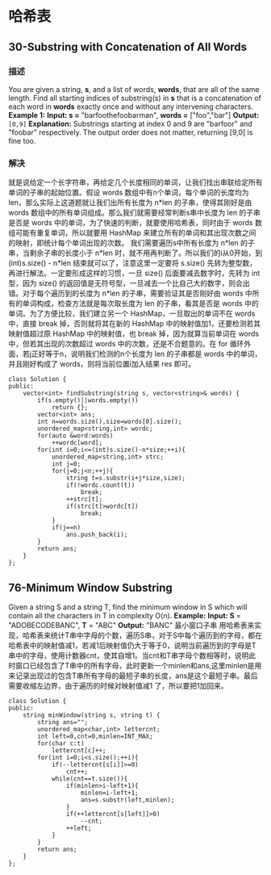 # 哈希表
## 30-Substring with Concatenation of All Words
### 描述
You are given a string,  **s**, and a list of words,  **words**, that are all of the same length. Find all starting indices of substring(s) in  **s**  that is a concatenation of each word in  **words**  exactly once and without any intervening characters.
**Example 1:**
**Input:
  s =** "barfoothefoobarman",
 **words =** ["foo","bar"]
**Output:** `[0,9]`
**Explanation:** Substrings starting at index 0 and 9 are "barfoor" and "foobar" respectively.
The output order does not matter, returning [9,0] is fine too.
### 解决
就是说给定一个长字符串，再给定几个长度相同的单词，让我们找出串联给定所有单词的子串的起始位置。假设 words 数组中有n个单词，每个单词的长度均为 len，那么实际上这道题就让我们出所有长度为 n\*len 的子串，使得其刚好是由 words 数组中的所有单词组成。那么我们就需要经常判断s串中长度为 len 的子串是否是 words 中的单词，为了快速的判断，就要使用哈希表，同时由于 words 数组可能有重复单词，所以就要用 HashMap 来建立所有的单词和其出现次数之间的映射，即统计每个单词出现的次数。
我们需要遍历s中所有长度为 n\*len 的子串，当剩余子串的长度小于 n\*len 时，就不用再判断了。所以我们的i从0开始，到 (int)s.size() - n\*len 结束就可以了，注意这里一定要将 s.size() 先转为整型数，再进行解法。一定要形成这样的习惯，一旦 size() 后面要减去数字时，先转为 int 型，因为 size() 的返回值是无符号型，一旦减去一个比自己大的数字，则会出错。对于每个遍历到的长度为 n\*len 的子串，需要验证其是否刚好由 words 中所有的单词构成，检查方法就是每次取长度为 len 的子串，看其是否是 words 中的单词。为了方便比较，我们建立另一个 HashMap，一旦取出的单词不在 words 中，直接 break 掉，否则就将其在新的 HashMap 中的映射值加1，还要检测若其映射值超过原 HashMap 中的映射值，也 break 掉，因为就算当前单词在 words 中，但若其出现的次数超过 words 中的次数，还是不合题意的。在 for 循环外面，若j正好等于n，说明我们检测的n个长度为 len 的子串都是 words 中的单词，并且刚好构成了 words，则将当前位置i加入结果 res 即可。
```
class Solution {
public:
    vector<int> findSubstring(string s, vector<string>& words) {
        if(s.empty()||words.empty())
            return {};
        vector<int> ans;
        int n=words.size(),size=words[0].size();
        unordered_map<string,int> wordc;
        for(auto &word:words)
            ++wordc[word];
        for(int i=0;i<=(int)s.size()-n*size;++i){
            unordered_map<string,int> strc;
            int j=0;
            for(j=0;j<n;++j){
                string t=s.substr(i+j*size,size);
                if(!wordc.count(t))
                    break;
                ++strc[t];
                if(strc[t]>wordc[t])
                    break;
            }
            if(j==n)
                ans.push_back(i);
        }
        return ans;
    }
};
```
## 76-Minimum Window Substring
Given a string S and a string T, find the minimum window in S which will contain all the characters in T in complexity O(n).
**Example:**
**Input: S** = "ADOBECODEBANC", **T** = "ABC"
**Output:** "BANC"
最小窗口子串
用哈希表来实现，哈希表来统计T串中字母的个数，遍历S串，对于S中每个遍历到的字母，都在哈希表中的映射值减1，若减1后映射值仍大于等于0，说明当前遍历到的字母是T串中的字母，使用计数器cnt，使其自增1。当cnt和T串字母个数相等时，说明此时窗口已经包含了T串中的所有字母，此时更新一个minlen和ans,这里minlen是用来记录出现过的包含T串所有字母的最短子串的长度，ans是这个最短子串。最后需要收缩左边界，由于遍历的时候对映射值减1 了，所以要把1加回来。
```
class Solution {
public:
    string minWindow(string s, string t) {
        string ans="";
        unordered_map<char,int> lettercnt;
        int left=0,cnt=0,minlen=INT_MAX;
        for(char c:t)
            lettercnt[c]++;
        for(int i=0;i<s.size();++i){
            if(--lettercnt[s[i]]>=0)
                cnt++;
            while(cnt==t.size()){
                if(minlen>i-left+1){
                    minlen=i-left+1;
                    ans=s.substr(left,minlen);
                }
                if(++lettercnt[s[left]]>0)
                    --cnt;
                ++left;
            }
        }
        return ans;
    }
};
```

<!--stackedit_data:
eyJoaXN0b3J5IjpbLTg3NjcwODA2NywtMTczMzE1MTg0XX0=
-->